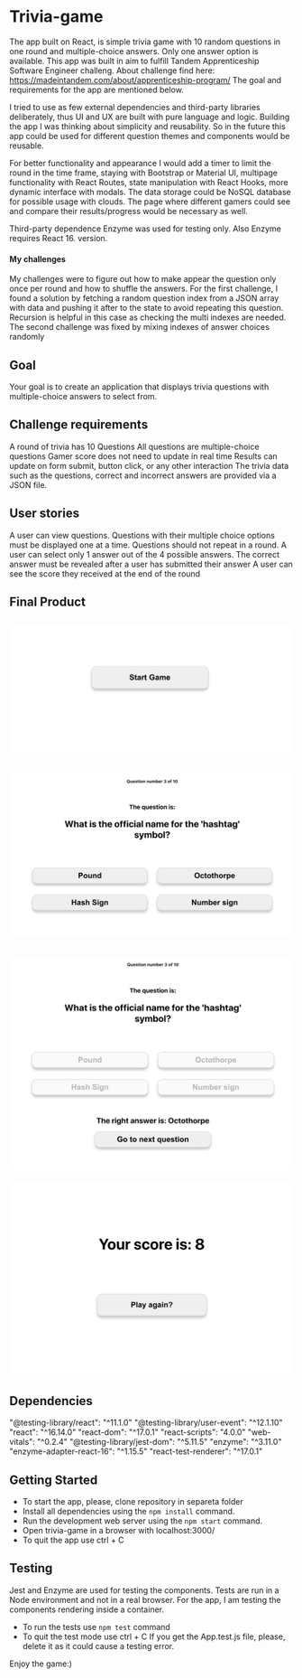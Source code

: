 # Trivia-game
The app built on React, is simple trivia game with 10 random questions in one round and multiple-choice answers. Only one answer option is available.
This app was built in aim to fulfill Tandem Apprenticeship Software Engineer challeng. About challenge find here:
https://madeintandem.com/about/apprenticeship-program/
The goal and requirements for the app are mentioned below.

I tried to use as few external dependencies and third-party libraries deliberately, thus UI and UX are built with pure language and logic. Building the app I was thinking about simplicity and reusability. So in the future this app could be used for different question themes and components would be reusable.

For better functionality and appearance I would add a timer to limit the round in the time frame, staying with Bootstrap or Material UI, multipage functionality with React Routes, state manipulation with React Hooks, more dynamic interface with modals. The data storage could be NoSQL database for possible usage with clouds. The page where different gamers could see and compare their results/progress would be necessary as well. 

Third-party dependence Enzyme was used for testing only. Also Enzyme requires React 16. version.

#### My challenges
My challenges were to figure out how to make appear the question only once per round and how to shuffle the answers. For the first challenge, I found a solution by fetching a random question index from a JSON array with data and pushing it after to the state to avoid repeating this question. Recursion is helpful in this case as checking the multi indexes are needed. The second challenge was fixed by mixing indexes of answer choices randomly 



## Goal
Your goal is to create an application that displays trivia questions with multiple-choice answers to select from.

 ## Challenge requirements
A round of trivia has 10 Questions
All questions are multiple-choice questions
Gamer score does not need to update in real time
Results can update on form submit, button click, or any other interaction
The trivia data such as the questions, correct and incorrect answers are provided via a JSON file.

## User stories 
A user can view questions.
Questions with their multiple choice options must be displayed one at a time. Questions should not repeat in a round.
A user can select only 1 answer out of the 4 possible answers.
The correct answer must be revealed after a user has submitted their answer A user can see the score they received at the end of the round

## Final Product
!["Start page"](/images/startpage.png)
-------------------------------------
!["Question page"](/images/questionshown.png)
-------------------------------------
!["Question with answer shown page"](/images/answershown.png)
-------------------------------------
!["Score page"](/images/scoreshown.png)

## Dependencies

"@testing-library/react": "^11.1.0"
"@testing-library/user-event": "^12.1.10"
"react": "^16.14.0"
"react-dom": "^17.0.1"
"react-scripts": "4.0.0"
"web-vitals": "^0.2.4"
"@testing-library/jest-dom": "^5.11.5"
"enzyme": "^3.11.0"
"enzyme-adapter-react-16": "^1.15.5"
"react-test-renderer": "^17.0.1"

## Getting Started
- To start the app, please, clone repository in separeta folder
- Install all dependencies using the `npm install` command.
- Run the development web server using the `npm start` command.
- Open trivia-game in a browser with localhost:3000/
- To quit the app use ctrl + C

## Testing

Jest and Enzyme are used for testing the components. Tests are run in a Node environment and not in a real browser. For the app, I am testing the components rendering inside a container.
- To run the tests use `npm test` command
- To quit the test mode use ctrl + C
If you get the App.test.js file, please, delete it as it could cause a testing error.

Enjoy the game:)
